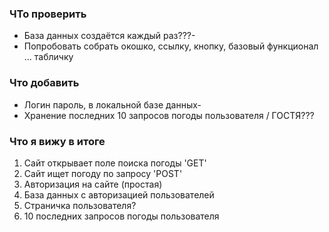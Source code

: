 ### ЧТо проверить

- База данных создаётся каждый раз???-
- Попробовать собрать окошко, ссылку, кнопку, базовый функционал ... табличку

### Что добавить

- Логин пароль, в локальной базе данных-
- Хранение последних 10 запросов погоды пользователя / ГОСТЯ???

### Что я вижу в итоге

1. Сайт открывает поле поиска погоды 'GET'
2. Сайт ищет погоду по запросу 'POST'
3. Авторизация на сайте (простая)
4. База данных с авторизацией пользователей
5. Страничка пользователя? 
6. 10 последних запросов погоды пользователя

